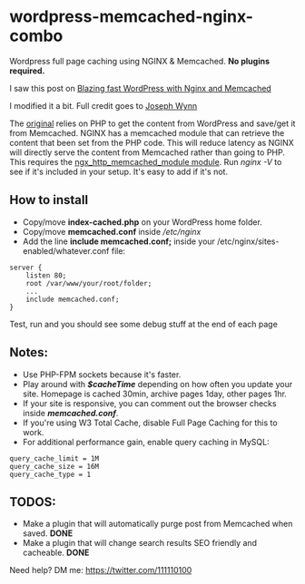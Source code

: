 # wordpress-memcached-nginx-combo
Wordpress full page caching using NGINX &amp; Memcached. **No plugins required.**

I saw this post on [Blazing fast WordPress with Nginx and Memcached](https://wildlyinaccurate.com/blazing-fast-wordpress-with-nginx-and-memcached/)

I modified it a bit. Full credit goes to [Joseph Wynn](https://twitter.com/Joseph_Wynn)

The [original](https://wildlyinaccurate.com/blazing-fast-wordpress-with-nginx-and-memcached/) relies on PHP to get the content from WordPress and save/get it from Memcached. NGINX has a memcached module that can retrieve the content that been set from the PHP code. This will reduce latency as NGINX will directly serve the content from Memcached rather than going to PHP. This requires the [ngx_http_memcached_module module](http://nginx.org/en/docs/http/ngx_http_memcached_module.html). Run *nginx -V* to see if it's included in your setup. It's easy to add if it's not.

## How to install
* Copy/move **index-cached.php** on your WordPress home folder.
* Copy/move **memcached.conf** inside */etc/nginx*
* Add the line **include memcached.conf;** inside your /etc/nginx/sites-enabled/whatever.conf file:

```
server {
    listen 80;
    root /var/www/your/root/folder;
    ...
    include memcached.conf;
}
```

Test, run and you should see some debug stuff at the end of each page

## Notes:
* Use PHP-FPM sockets because it's faster.
* Play around with ***$cacheTime*** depending on how often you update your site. Homepage is cached 30min, archive pages 1day, other pages 1hr.
* If your site is responsive, you can comment out the browser checks inside ***memcached.conf***.
* If you're using W3 Total Cache, disable Full Page Caching for this to work.
* For additional performance gain, enable query caching in MySQL:

```
query_cache_limit = 1M
query_cache_size = 16M
query_cache_type = 1
```

## TODOS:
* Make a plugin that will automatically purge post from Memcached when saved. **DONE**
* Make a plugin that will change search results SEO friendly and cacheable. **DONE**

Need help? DM me: https://twitter.com/111110100
